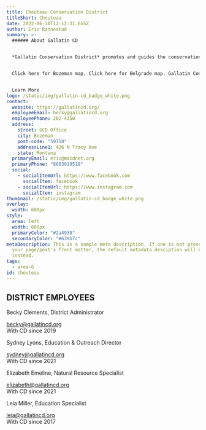 ```yaml
---
title: Chouteau Conservation District
titleShort: Chouteau
date: 2022-06-30T12:12:31.655Z
author: Eric Rannestad
summary: >-
  ###### About Gallatin CD


  *Gallatin Conservation District* promotes and guides the conservation and management of natural resources in Gallatin County, Montana. The district serves all areas except the major portions of the cities of Belgrade and Bozeman. Click here for Bozeman map. Click here for Belgrade map. Gallatin Conservation District administers [stream (310 permits)](https://gallatincd.org/310-permit-forms-info/), offers [programs and resources](https://gallatincd.org/programs-services/), [education](https://gallatincd.org/education-outreach/), and a number of [conservation resources](https://gallatincd.org/district-resources/). Bozeman. 


  Click here for Bozeman map. Click here for Belgrade map. Gallatin Conservation District administers [stream (310 permits)](https://gallatincd.org/310-permit-forms-info/), offers [programs and resources](https://gallatincd.org/programs-services/), [education](https://gallatincd.org/education-outreach/), and a number of [conservation resources](https://gallatincd.org/district-resources/) 


  Learn More
logo: /static/img/gallatin-cd_badge_white.png
contact:
  website: https://gallatincd.org/
  employeeEmail: becky@gallatincd.org
  employeePhone: 282-4350
  address:
    street: GCD Office
    city: Bozeman
    post-code: "59718"
    addressLine1: 426 N Tracy Ave
    state: Montana
  primaryEmail: eric@macdnet.org
  primaryPhone: "8603919518"
  social:
    - socialItemUrl: https://www.facebook.com
      socialItem: facebook
    - socialItemUrl: https://www.instagram.com
      socialItem: instagram
thumbnail: /static/img/gallatin-cd_badge_white.png
overlay:
  width: 600px
style:
  area: left
  width: 600px
  primaryColor: "#2a4938"
  secondaryColor: "#639b7c"
metaDescription: This is a sample meta description. If one is not present in
  your page/post's front matter, the default metadata.desciption will be used
  instead.
tags:
  - area-6
id: chouteau
---
```

## DISTRICT EMPLOYEES

Becky Clements, District Administrator

becky@gallatincd.org \
With CD since 2019 

Sydney Lyons, Education & Outreach Director

sydney@gallatincd.org \
With CD since 2021 

Elizabeth Emeline, Natural Resource Specialist

elizabeth@gallatincd.org \
With CD since 2021 

Leia Miller, Education Specialist 

leia@gallatincd.org \
With CD since 2017